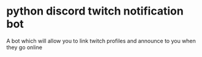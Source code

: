 # python discord twitch notification bot
 A bot which will allow you to link twitch profiles and announce to you when they go online
